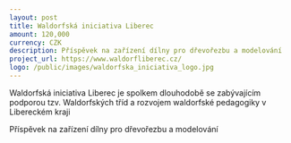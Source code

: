 ```yaml
---
layout: post
title: Waldorfská iniciativa Liberec
amount: 120,000
currency: CZK
description: Příspěvek na zařízení dílny pro dřevořezbu a modelování
project_url: https://www.waldorfliberec.cz/
logo: /public/images/waldorfska_iniciativa_logo.jpg
---
```


Waldorfská iniciativa Liberec je spolkem dlouhodobě se zabývajícím podporou tzv. Waldorfských tříd a rozvojem waldorfské pedagogiky v Libereckém kraji

Příspěvek na zařízení dílny pro dřevořezbu a modelování
